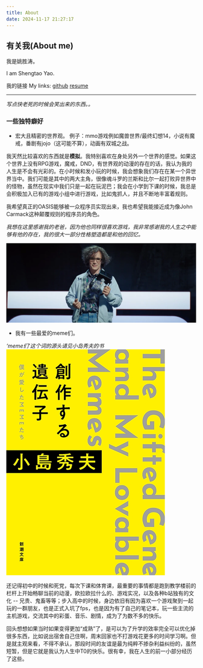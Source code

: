 ```yaml
---
title: About
date: 2024-11-17 21:27:17
---
```


## 有关我(About me)

我是姚胜涛。
 
I am Shengtao Yao.

我的链接 My links: 
[github](https://github.com/FlappyBob) 
[resume](./resources/Resume1003.pdf) 

---

*写点快老死的时候会笑出来的东西。。*
### 一些独特癖好

* 宏大且精密的世界观。
例子：mmo游戏例如魔兽世界/最终幻想14，小说有魔戒，番剧有jojo（这可能不算），动画有双城之战。

我天然比较喜欢的东西就是**模拟**。我特别喜欢在身处另外一个世界的感觉。如果这个世界上没有RPG游戏，魔戒，DND，有世界观的动漫的存在的话，我认为我的人生是不会有光彩的。在小时候和发小玩的时候，我会想象我们存在在某一个异世界当中。我们可能是其中的两大主角，很像魂斗罗的兰斯和比尔一起打败异世界中的怪物，虽然在现实中我们只是一起在玩泥巴；我会在小学到下课的时候，我总是会积极加入已有的游戏小组中进行游戏，比如鬼抓人，并且不断地丰富着规则。

我希望真正的OASIS能够被一众程序员实现出来，我也希望我能接近成为像John Carmack这种颠覆规则的程序员的角色。

_我想在这里感谢我的老爸，因为他也同样很喜欢游戏，我非常感谢我的人生之中能够有他的存在，我的很大一部分性格塑造都是和他的回忆。_

![](pic/James_Halliday.webp)


* 我有一些最爱的meme们。

*‘meme们’这个词的源头请见小岛秀夫的书*
![alt text](image.png)

还记得初中的时候和死党，每次下课和体育课，最重要的事情都是跑到教学楼前的栏杆上开始畅聊当前的动漫，欧拉欧拉什么的、游戏实况，以及各种b站独有的文化 -- 兄贵、鬼畜等等；步入高中的时候，身边依旧有因为喜欢一个游戏聚到一起玩的一群朋友，也是正式入坑了fps，也是因为有了自己的笔记本，玩一些主流的主机游戏，交流其中的彩蛋、音乐、剧情，成为了为数不多的快乐。

回头想想如果当时如果变得更加“成熟”了，是可以为了升学的效率完全可以优化掉很多东西，比如说出宿舍自己住啊，周末回家也不打游戏花更多的时间学习啊。但是就主观来看，不得不承认，那段时间的友谊是最为纯粹不掺杂利益纠纷的，虽然短暂，但是它就是我认为人生中T0的快乐。很有幸，我在人生的前一小部分经历了这些。

